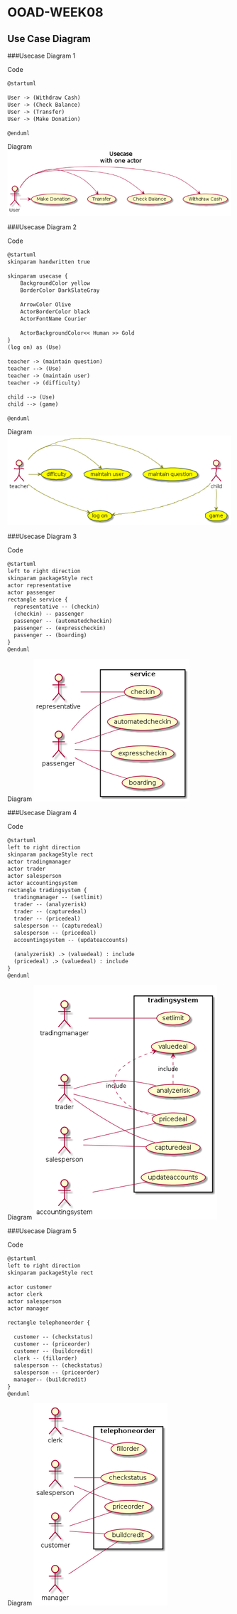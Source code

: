 # OOAD-WEEK08

## Use Case Diagram 

###Usecase Diagram 1


Code
```
@startuml

User -> (Withdraw Cash)
User -> (Check Balance)
User -> (Transfer)
User -> (Make Donation)

@enduml
```
Diagram
<img src="https://github.com/pongsakorn194/OOAD-WEEK08/blob/master/Homework/usecase%20diagram01.png?raw=true">


###Usecase Diagram 2

Code
```
@startuml
skinparam handwritten true

skinparam usecase {
	BackgroundColor yellow
	BorderColor DarkSlateGray

	ArrowColor Olive
	ActorBorderColor black
	ActorFontName Courier

	ActorBackgroundColor<< Human >> Gold
}
(log on) as (Use) 

teacher -> (maintain question)
teacher --> (Use)
teacher -> (maintain user)
teacher -> (difficulty)

child --> (Use)
child --> (game)

@enduml

```
Diagram
<img src="https://github.com/pongsakorn194/OOAD-WEEK08/blob/master/Homework/usecase%20diagram02.png?raw=true">


###Usecase Diagram 3

Code
```
@startuml
left to right direction
skinparam packageStyle rect
actor representative
actor passenger
rectangle service {
  representative -- (checkin)
  (checkin) -- passenger
  passenger -- (automatedcheckin)
  passenger -- (expresscheckin)
  passenger -- (boarding)
}
@enduml
```
Diagram
<img src="https://github.com/pongsakorn194/OOAD-WEEK08/blob/master/Homework/usecase%20diagram03.png?raw=true">


###Usecase Diagram 4

Code
```
@startuml
left to right direction
skinparam packageStyle rect
actor tradingmanager
actor trader
actor salesperson
actor accountingsystem
rectangle tradingsystem {
  tradingmanager -- (setlimit)
  trader -- (analyzerisk)
  trader -- (capturedeal)
  trader -- (pricedeal)
  salesperson -- (capturedeal) 
  salesperson -- (pricedeal)
  accountingsystem -- (updateaccounts)
  
  (analyzerisk) .> (valuedeal) : include
  (pricedeal) .> (valuedeal) : include
}
@enduml
```
Diagram
<img src="https://github.com/pongsakorn194/OOAD-WEEK08/blob/master/Homework/usecase%20diagram04.png?raw=true">


###Usecase Diagram 5

Code
```
@startuml
left to right direction
skinparam packageStyle rect

actor customer
actor clerk
actor salesperson
actor manager

rectangle telephoneorder {

  customer -- (checkstatus)
  customer -- (priceorder)
  customer -- (buildcredit)
  clerk -- (fillorder)
  salesperson -- (checkstatus) 
  salesperson -- (priceorder)
  manager-- (buildcredit) 
}
@enduml
```
Diagram
<img src="https://github.com/pongsakorn194/OOAD-WEEK08/blob/master/Homework/usecase%20diagram05.png?raw=true">

